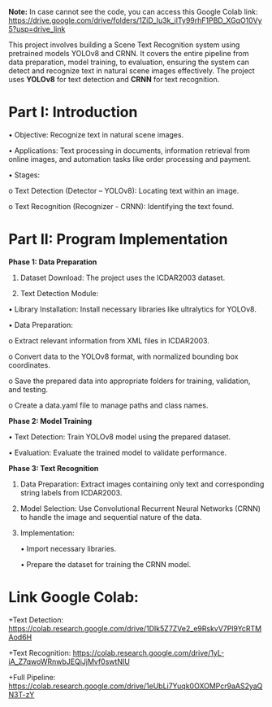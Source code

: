 **Note:** In case cannot see the code, you can access this Google Colab link: https://drive.google.com/drive/folders/1ZiD_Iu3k_ilTy99rhF1PBD_XGqO10Vy5?usp=drive_link

This project involves building a Scene Text Recognition system using pretrained models YOLOv8 and CRNN. It covers the entire pipeline from data preparation, model training, to evaluation, ensuring the system can detect and recognize text in natural scene images effectively.
The project uses **YOLOv8** for text detection and **CRNN** for text recognition.

# **Part I: Introduction**

•	Objective: Recognize text in natural scene images.

•	Applications: Text processing in documents, information retrieval from online images, and automation tasks like order processing and payment.

•	Stages:

o	Text Detection (Detector – YOLOv8): Locating text within an image.

o	Text Recognition (Recognizer - CRNN): Identifying the text found.

# **Part II: Program Implementation**

**Phase 1: Data Preparation**

1.	Dataset Download: The project uses the ICDAR2003 dataset.

2.	Text Detection Module:

•	Library Installation: Install necessary libraries like ultralytics for YOLOv8.

•	Data Preparation:

o	Extract relevant information from XML files in ICDAR2003.

o	Convert data to the YOLOv8 format, with normalized bounding box coordinates.

o	Save the prepared data into appropriate folders for training, validation, and testing.

o	Create a data.yaml file to manage paths and class names.

**Phase 2: Model Training**

•	Text Detection: Train YOLOv8 model using the prepared dataset.

•	Evaluation: Evaluate the trained model to validate performance.

**Phase 3: Text Recognition**

1.	Data Preparation: Extract images containing only text and corresponding string labels from ICDAR2003.

2.	Model Selection: Use Convolutional Recurrent Neural Networks (CRNN) to handle the image and sequential nature of the data.
  
3.	Implementation:
   
    •	Import necessary libraries.
  	
    •	Prepare the dataset for training the CRNN model.

# Link Google Colab: 

+Text Detection: https://colab.research.google.com/drive/1DIk5Z7ZVe2_e9RskvV7Pl9YcRTMAod6H

+Text Recognition: https://colab.research.google.com/drive/1yL-iA_Z7qwoWRnwbJEQiJjMvf0swtNIU

+Full Pipeline: https://colab.research.google.com/drive/1eUbLi7Yuqk0OXOMPcr9aAS2yaQN3T-zY
